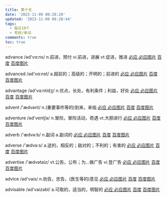 ```yaml
---
title: 第十天
date: '2023-11-09 08:28:20'
updated: '2023-11-09 08:28:44'
tags:
  - 每日10个
  - 考研/单词
comments: true
toc: true
---
```




advance /əd'vɑ:ns/ n.前进，预付 vi.前进，进展 vt.促进，推进   [必应 ](https://cn.bing.com/search?q=advance)   [必应图片](https://cn.bing.com/images/search?q=advance)  [百度](https://www.baidu.com/s?wd=advance) [百度图片](https://image.baidu.com/search/index?tn=baiduimage&word=advance)

advanced /əd'vɑ:nst/ a.超前的；高级的；开明的；前进的   [必应 ](https://cn.bing.com/search?q=advanced)   [必应图片](https://cn.bing.com/images/search?q=advanced)  [百度](https://www.baidu.com/s?wd=advanced) [百度图片](https://image.baidu.com/search/index?tn=baiduimage&word=advanced)

advantage /əd'vɑ:ntidʒ/ n.优点，长处，有利条件；利益，好处   [必应 ](https://cn.bing.com/search?q=advantage)   [必应图片](https://cn.bing.com/images/search?q=advantage)  [百度](https://www.baidu.com/s?wd=advantage) [百度图片](https://image.baidu.com/search/index?tn=baiduimage&word=advantage)

advent /'ædvənt/ n.(重要事件等的)到来，来临   [必应 ](https://cn.bing.com/search?q=advent)   [必应图片](https://cn.bing.com/images/search?q=advent)  [百度](https://www.baidu.com/s?wd=advent) [百度图片](https://image.baidu.com/search/index?tn=baiduimage&word=advent)

adventure /əd'ventʃə/ n.冒险，冒险活动，奇遇 vt.大胆进行   [必应 ](https://cn.bing.com/search?q=adventure)   [必应图片](https://cn.bing.com/images/search?q=adventure)  [百度](https://www.baidu.com/s?wd=adventure) [百度图片](https://image.baidu.com/search/index?tn=baiduimage&word=adventure)

adverb /'ædvə:b/ n.副词 a.副词的   [必应 ](https://cn.bing.com/search?q=adverb)   [必应图片](https://cn.bing.com/images/search?q=adverb)  [百度](https://www.baidu.com/s?wd=adverb) [百度图片](https://image.baidu.com/search/index?tn=baiduimage&word=adverb)

adverse /'ædvə:s/ a.逆的，相反的；敌对的；不利的；有害的   [必应 ](https://cn.bing.com/search?q=adverse)   [必应图片](https://cn.bing.com/images/search?q=adverse)  [百度](https://www.baidu.com/s?wd=adverse) [百度图片](https://image.baidu.com/search/index?tn=baiduimage&word=adverse)

advertise /'ædvətaiz/ vt.公告，公布；为...做广告 vi.登广告   [必应 ](https://cn.bing.com/search?q=advertise)   [必应图片](https://cn.bing.com/images/search?q=advertise)  [百度](https://www.baidu.com/s?wd=advertise) [百度图片](https://image.baidu.com/search/index?tn=baiduimage&word=advertise)

advice /əd'vais/ n.劝告，忠告，(医生等的)意见   [必应 ](https://cn.bing.com/search?q=advice)   [必应图片](https://cn.bing.com/images/search?q=advice)  [百度](https://www.baidu.com/s?wd=advice) [百度图片](https://image.baidu.com/search/index?tn=baiduimage&word=advice)

advisable /əd'vaizəbl/ a.可取的，适当的，明智的   [必应 ](https://cn.bing.com/search?q=advisable)   [必应图片](https://cn.bing.com/images/search?q=advisable)  [百度](https://www.baidu.com/s?wd=advisable) [百度图片](https://image.baidu.com/search/index?tn=baiduimage&word=advisable)

